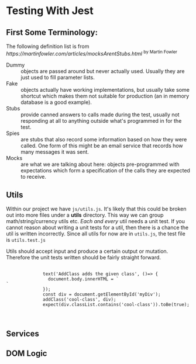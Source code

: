 <h1>Testing With Jest</h1>

<section>
  <h2>First Some Terminology:</h2>
  <p>
    The following definition list is from
    <cite>
      https://martinfowler.com/articles/mocksArentStubs.html
    </cite>
    <sup>
      by Martin Fowler
    </sup>
  </p>
  <dl>
    <dt>
      Dummy
    </dt>
    <dd>
      objects are passed around but never actually used. Usually they are just
      used to fill parameter lists.
    </dd>
    <dt>
      Fake
    </dt>
    <dd>
      objects actually have working implementations, but usually take some
      shortcut which makes them not suitable for production (an in memory
      database is a good example).
    </dd>
    <dt>
      Stubs
    </dt>
    <dd>
      provide canned answers to calls made during the test, usually not
      responding at all to anything outside what's programmed in for the test.
    </dd>
    <dt>
      Spies
    </dt>
    <dd>
      are stubs that also record some information based on how they were called.
      One form of this might be an email service that records how many messages
      it was sent.
    </dd>
    <dt>
      Mocks
    </dt>
    <dd>
      are what we are talking about here: objects pre-programmed with
      expectations which form a specification of the calls they are expected to
      receive.
    </dd>
  </dl>
</section>
<section>
  <h2>Utils</h2>
  <p>
    Within our project we have <code>js/utils.js</code>. It's likely that this
    could be broken out into more files under a
    <strong>utils</strong> directory. This way we can group math/string/currency
    utils etc. <i>Each and every</i> util needs a unit test. If you cannot
    reason about writing a unit tests for a util, then there is a chance the
    util is written incorrectly. Since all utils for now are in
    <code>utils.js</code>, the test file is <code>utils.test.js</code>
  </p>
  <p>
      Utils should accept input and produce a certain output or mutation.  Therefore the unit tests written should be fairly straight forward.
      <pre>
          <code>
              text('AddClass adds the given class', ()=> {
                document.body.innerHTML = `<div id="myDiv"></div>`
              });
              const div = document.getElementById('myDiv');
              addClass('cool-class', div);
              expect(div.classList.contains('cool-class')).toBe(true);
          </code>
      </pre>
  </p>
</section>
<section>
  <h2>Services</h2>
  <p></p>
</section>
<section>
  <h2>DOM Logic</h2>
  <p></p>
</section>
